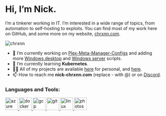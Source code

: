 # Hi, I’m Nick.

I’m a tinkerer working in IT. I’m interested in a wide range of topics, from automation to self-hosting to exploits. You
can find most of my work here on GitHub, and some more on my website,
[chrxnn.com](https://chrxnn.com).

<p align="left"> <img src="https://komarev.com/ghpvc/?username=chrxnn&label=Profile%20views&color=brightgreen&style=flat" alt="chrxnn" /> </p>

<!-- <p align="left"> <a href="https://github.com/ryo-ma/github-profile-trophy"><img src="https://github-profile-trophy.vercel.app/?username=zusier" alt="zusier" /></a> </p> -->

- 🔭 I’m currently working on [Plex-Meta-Manager-Configs](https://github.com/housefisharr/PMM-Configs) and adding more [Windows desktop](https://github.com/chrxnn/windows-desktop) and [Windows server](https://github.com/chrxnn/windows-server) scripts.
- 🌱 I’m currently learning **Kubernetes**.
- 👨‍💻 All of my projects are available [here](https://github.com/chrxnn?tab=repositories) for personal, and [here](https://github.com/orgs/housefisharr/repositories).
- 📫 How to reach me **nick-chrxnn.com** (replace - with @) or on [Discord](https://discord.com/users/288354979738288131).


<h3 align="left">Languages and Tools:</h3>
<p align="left"> 
 
<a href="https://azure.microsoft.com/en-us/" target="_blank"> <img src="https://upload.wikimedia.org/wikipedia/commons/thumb/f/fa/Microsoft_Azure.svg/330px-Microsoft_Azure.svg.png" alt="azure" width="40" height="40"/> </a> 
<a href="https://www.docker.com/" target="_blank"> <img src="https://cdn.jsdelivr.net/gh/devicons/devicon/icons/docker/docker-plain.svg" alt="docker" width="40" height="40"/> </a> 
<a href="https://cloud.google.com" target="_blank"> <img src="https://www.vectorlogo.zone/logos/google_cloud/google_cloud-icon.svg" alt="gcp" width="40" height="40"/> </a> 
<a href="https://git-scm.com/" target="_blank"> <img src="https://www.vectorlogo.zone/logos/git-scm/git-scm-icon.svg" alt="git" width="40" height="40"/> </a> 
<a href="https://www.linux.org/" target="_blank"> <img src="https://cdn.jsdelivr.net/gh/devicons/devicon/icons/linux/linux-original.svg" alt="linux" width="40" height="40"/> </a> <a href="https://www.photoshop.com/en" target="_blank"> <img src="https://cdn.jsdelivr.net/gh/devicons/devicon/icons/photoshop/photoshop-line.svg" alt="photoshop" width="40" height="40"/> </a> 
</p>
<!---<p>&nbsp;<img align="center" src="https://github-readme-stats.vercel.app/api?username=chrxnn&show_icons=true&locale=en" alt="chrxnn" /></p>-->
